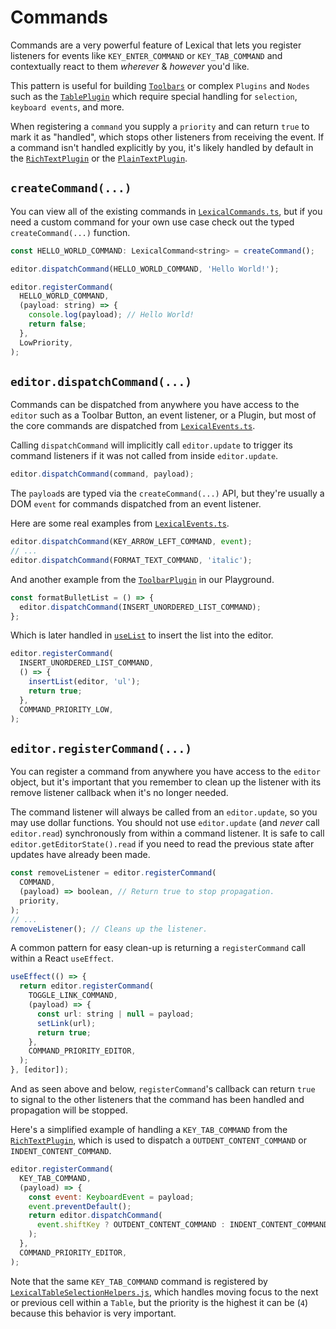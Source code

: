 

# Commands

Commands are a very powerful feature of Lexical that lets you register listeners for events like `KEY_ENTER_COMMAND` or `KEY_TAB_COMMAND` and contextually react to them _wherever_ & _however_ you'd like.

This pattern is useful for building [`Toolbars`](https://github.com/abhijeet-tezminds/lexical-update/blob/main/packages/lexical-playground/src/plugins/ToolbarPlugin/index.tsx) or complex `Plugins` and `Nodes` such as the [`TablePlugin`](https://github.com/abhijeet-tezminds/lexical-update/tree/main/packages/lexical-table) which require special handling for `selection`, `keyboard events`, and more.

When registering a `command` you supply a `priority` and can return `true` to mark it as "handled", which stops other listeners from receiving the event. If a command isn't handled explicitly by you, it's likely handled by default in the [`RichTextPlugin`](https://github.com/abhijeet-tezminds/lexical-update/blob/main/packages/lexical-rich-text/src/index.ts) or the [`PlainTextPlugin`](https://github.com/abhijeet-tezminds/lexical-update/blob/main/packages/lexical-plain-text/src/index.ts).

## `createCommand(...)`

You can view all of the existing commands in [`LexicalCommands.ts`](https://github.com/abhijeet-tezminds/lexical-update/blob/main/packages/lexical/src/LexicalCommands.ts), but if you need a custom command for your own use case check out the typed `createCommand(...)` function.

```js
const HELLO_WORLD_COMMAND: LexicalCommand<string> = createCommand();

editor.dispatchCommand(HELLO_WORLD_COMMAND, 'Hello World!');

editor.registerCommand(
  HELLO_WORLD_COMMAND,
  (payload: string) => {
    console.log(payload); // Hello World!
    return false;
  },
  LowPriority,
);
```

## `editor.dispatchCommand(...)`

Commands can be dispatched from anywhere you have access to the `editor` such as a Toolbar Button, an event listener, or a Plugin, but most of the core commands are dispatched from [`LexicalEvents.ts`](https://github.com/abhijeet-tezminds/lexical-update/blob/main/packages/lexical/src/LexicalEvents.ts).

Calling `dispatchCommand` will implicitly call `editor.update` to trigger its command listeners if it was not called from inside `editor.update`.

```js
editor.dispatchCommand(command, payload);
```

The `payload`s are typed via the `createCommand(...)` API, but they're usually a DOM `event` for commands dispatched from an event listener.

Here are some real examples from [`LexicalEvents.ts`](https://github.com/abhijeet-tezminds/lexical-update/blob/main/packages/lexical/src/LexicalEvents.ts).

```js
editor.dispatchCommand(KEY_ARROW_LEFT_COMMAND, event);
// ...
editor.dispatchCommand(FORMAT_TEXT_COMMAND, 'italic');
```

And another example from the [`ToolbarPlugin`](https://github.com/abhijeet-tezminds/lexical-update/blob/main/packages/lexical-playground/src/plugins/ToolbarPlugin/index.tsx) in our Playground.

```js
const formatBulletList = () => {
  editor.dispatchCommand(INSERT_UNORDERED_LIST_COMMAND);
};
```

Which is later handled in [`useList`](https://github.com/abhijeet-tezminds/lexical-update/blob/1f62ace08e15d55515f3750840133efecd6d7d01/packages/lexical-react/src/shared/useList.js#L65) to insert the list into the editor.

```js
editor.registerCommand(
  INSERT_UNORDERED_LIST_COMMAND,
  () => {
    insertList(editor, 'ul');
    return true;
  },
  COMMAND_PRIORITY_LOW,
);
```

## `editor.registerCommand(...)`

You can register a command from anywhere you have access to the `editor` object, but it's important that you remember to clean up the listener with its remove listener callback when it's no longer needed.

The command listener will always be called from an `editor.update`, so you may use dollar functions. You should not use
`editor.update` (and *never* call `editor.read`) synchronously from within a command listener. It is safe to call
`editor.getEditorState().read` if you need to read the previous state after updates have already been made.

```js
const removeListener = editor.registerCommand(
  COMMAND,
  (payload) => boolean, // Return true to stop propagation.
  priority,
);
// ...
removeListener(); // Cleans up the listener.
```

A common pattern for easy clean-up is returning a `registerCommand` call within a React `useEffect`.

```jsx
useEffect(() => {
  return editor.registerCommand(
    TOGGLE_LINK_COMMAND,
    (payload) => {
      const url: string | null = payload;
      setLink(url);
      return true;
    },
    COMMAND_PRIORITY_EDITOR,
  );
}, [editor]);
```

And as seen above and below, `registerCommand`'s callback can return `true` to signal to the other listeners that the command has been handled and propagation will be stopped.

Here's a simplified example of handling a `KEY_TAB_COMMAND` from the [`RichTextPlugin`](https://github.com/abhijeet-tezminds/lexical-update/blob/76b28f4e2b70f1194cc8148dcc30c9f9ec61f811/packages/lexical-rich-text/src/index.js#L625), which is used to dispatch a `OUTDENT_CONTENT_COMMAND` or `INDENT_CONTENT_COMMAND`.

```js
editor.registerCommand(
  KEY_TAB_COMMAND,
  (payload) => {
    const event: KeyboardEvent = payload;
    event.preventDefault();
    return editor.dispatchCommand(
      event.shiftKey ? OUTDENT_CONTENT_COMMAND : INDENT_CONTENT_COMMAND,
    );
  },
  COMMAND_PRIORITY_EDITOR,
);
```

Note that the same `KEY_TAB_COMMAND` command is registered by [`LexicalTableSelectionHelpers.js`](https://github.com/abhijeet-tezminds/lexical-update/blob/1f62ace08e15d55515f3750840133efecd6d7d01/packages/lexical-table/src/LexicalTableSelectionHelpers.js#L733), which handles moving focus to the next or previous cell within a `Table`, but the priority is the highest it can be (`4`) because this behavior is very important.
